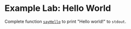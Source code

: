 # Example Lab: Hello World

Complete function [`sayHello`](hello.cpp#L3) to print "Hello world!" to `stdout`.
